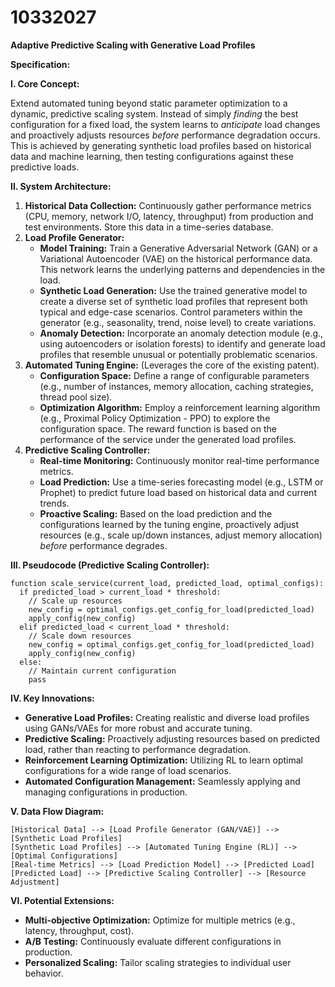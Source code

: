 # 10332027

**Adaptive Predictive Scaling with Generative Load Profiles**

**Specification:**

**I. Core Concept:**

Extend automated tuning beyond static parameter optimization to a dynamic, predictive scaling system. Instead of simply *finding* the best configuration for a fixed load, the system learns to *anticipate* load changes and proactively adjusts resources *before* performance degradation occurs. This is achieved by generating synthetic load profiles based on historical data and machine learning, then testing configurations against these predictive loads.

**II. System Architecture:**

1.  **Historical Data Collection:** Continuously gather performance metrics (CPU, memory, network I/O, latency, throughput) from production and test environments. Store this data in a time-series database.
2.  **Load Profile Generator:**
    *   **Model Training:** Train a Generative Adversarial Network (GAN) or a Variational Autoencoder (VAE) on the historical performance data. This network learns the underlying patterns and dependencies in the load.
    *   **Synthetic Load Generation:** Use the trained generative model to create a diverse set of synthetic load profiles that represent both typical and edge-case scenarios. Control parameters within the generator (e.g., seasonality, trend, noise level) to create variations.
    *   **Anomaly Detection:** Incorporate an anomaly detection module (e.g., using autoencoders or isolation forests) to identify and generate load profiles that resemble unusual or potentially problematic scenarios.
3.  **Automated Tuning Engine:** (Leverages the core of the existing patent).
    *   **Configuration Space:** Define a range of configurable parameters (e.g., number of instances, memory allocation, caching strategies, thread pool size).
    *   **Optimization Algorithm:** Employ a reinforcement learning algorithm (e.g., Proximal Policy Optimization - PPO) to explore the configuration space.  The reward function is based on the performance of the service under the generated load profiles.
4.  **Predictive Scaling Controller:**
    *   **Real-time Monitoring:** Continuously monitor real-time performance metrics.
    *   **Load Prediction:**  Use a time-series forecasting model (e.g., LSTM or Prophet) to predict future load based on historical data and current trends.
    *   **Proactive Scaling:**  Based on the load prediction and the configurations learned by the tuning engine, proactively adjust resources (e.g., scale up/down instances, adjust memory allocation) *before* performance degrades.

**III. Pseudocode (Predictive Scaling Controller):**

```
function scale_service(current_load, predicted_load, optimal_configs):
  if predicted_load > current_load * threshold:
    // Scale up resources
    new_config = optimal_configs.get_config_for_load(predicted_load)
    apply_config(new_config)
  elif predicted_load < current_load * threshold:
    // Scale down resources
    new_config = optimal_configs.get_config_for_load(predicted_load)
    apply_config(new_config)
  else:
    // Maintain current configuration
    pass
```

**IV.  Key Innovations:**

*   **Generative Load Profiles:** Creating realistic and diverse load profiles using GANs/VAEs for more robust and accurate tuning.
*   **Predictive Scaling:**  Proactively adjusting resources based on predicted load, rather than reacting to performance degradation.
*   **Reinforcement Learning Optimization:** Utilizing RL to learn optimal configurations for a wide range of load scenarios.
*   **Automated Configuration Management:** Seamlessly applying and managing configurations in production.

**V. Data Flow Diagram:**

```
[Historical Data] --> [Load Profile Generator (GAN/VAE)] --> [Synthetic Load Profiles]
[Synthetic Load Profiles] --> [Automated Tuning Engine (RL)] --> [Optimal Configurations]
[Real-time Metrics] --> [Load Prediction Model] --> [Predicted Load]
[Predicted Load] --> [Predictive Scaling Controller] --> [Resource Adjustment]
```

**VI. Potential Extensions:**

*   **Multi-objective Optimization:** Optimize for multiple metrics (e.g., latency, throughput, cost).
*   **A/B Testing:** Continuously evaluate different configurations in production.
*   **Personalized Scaling:**  Tailor scaling strategies to individual user behavior.